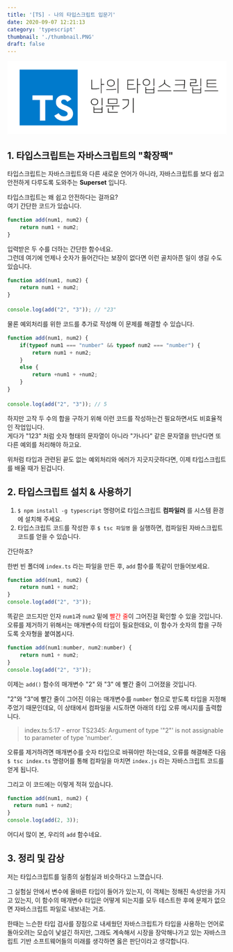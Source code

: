 ```yaml
---
title: '[TS] - 나의 타입스크립트 입문기'
date: 2020-09-07 12:21:13
category: 'typescript'
thumbnail: './thumbnail.PNG'
draft: false
---
```


![thumbnail](./thumbnail.PNG)

## 1. 타입스크립트는 자바스크립트의 "확장팩"

타입스크립트는 자바스크립트와 다른 새로운 언어가 아니라, 자바스크립트를 보다 쉽고 안전하게 다루도록 도와주는 **Superset** 입니다.  

타입스크립트는 왜 쉽고 안전하다는 걸까요?  
여기 간단한 코드가 있습니다.

```js
function add(num1, num2) {
    return num1 + num2;
}
```

입력받은 두 수를 더하는 간단한 함수네요.  
그런데 여기에 언제나 숫자가 들어간다는 보장이 없다면 이런 골치아픈 일이 생길 수도 있습니다.

```js
function add(num1, num2) {
    return num1 + num2;
}

console.log(add("2", "3")); // "23"
```

물론 예외처리를 위한 코드를 추가로 작성해 이 문제를 해결할 수 있습니다.

```js
function add(num1, num2) {
    if(typeof num1 === "number" && typeof num2 === "number") {
        return num1 + num2;
    }
    else {
        return +num1 + +num2;
    }
}

console.log(add("2", "3")); // 5
```

하지만 고작 두 수의 합을 구하기 위해 이런 코드를 작성하는건 필요하면서도 비효율적인 작업입니다.  
게다가 "123" 처럼 숫자 형태의 문자열이 아니라 "가나다" 같은 문자열을 만난다면 또다른 예외를 처리해야 하고요.

위처럼 타입과 관련된 끝도 없는 예외처리와 에러가 지긋지긋하다면, 이제 타입스크립트를 배울 때가 된겁니다.

## 2. 타입스크립트 설치 & 사용하기

1. `$ npm install -g typescript` 명령어로 타입스크립트 **컴파일러** 를 시스템 환경에 설치해 주세요.  
2. 타입스크립트 코드를 작성한 후 `$ tsc 파일명` 을 실행하면, 컴파일된 자바스크립트 코드를 얻을 수 있습니다.

간단하죠?

한번 빈 폴더에 `index.ts` 라는 파일을 만든 후, `add` 함수를 똑같이 만들어보세요.

```js
function add(num1, num2) {
    return num1 + num2;
}
console.log(add("2", "3"));
```

똑같은 코드지만 인자 `num1`과 `num2` 밑에 <span style = "color:red;">빨간 줄</span>이 그어진걸 확인할 수 있을 것입니다.  
오류를 제거하기 위해서는 매개변수의 타입이 필요한데요, 이 함수가 숫자의 합을 구하도록 숫자형을 붙여봅시다.

```js
function add(num1:number, num2:number) {
    return num1 + num2;
}
console.log(add("2", "3"));
```

이제는 `add()` 함수의 매개변수 "2" 와 "3" 에 빨간 줄이 그어졌을 것입니다.  

"2"와 "3"에 빨간 줄이 그어진 이유는 매개변수를 `number` 형으로 받도록 타입을 지정해주었기 때문인데요, 이 상태에서 컴파일을 시도하면 아래의 타입 오류 메시지를 출력합니다.

> index.ts:5:17 - error TS2345: Argument of type '"2"' is not assignable to parameter of type 'number'. 

오류를 제거하려면 매개변수를 숫자 타입으로 바꿔야만 하는데요, 오류를 해결해준 다음 `$ tsc index.ts` 명령어를 통해 컴파일을 마치면 `index.js` 라는 자바스크립트 코드를 얻게 됩니다.

그리고 이 코드에는 이렇게 적혀 있습니다.

```js
function add(num1, num2) {
  return num1 + num2;
}
console.log(add(2, 3));
```

어디서 많이 본, 우리의 `add` 함수네요.

## 3. 정리 및 감상

저는 타입스크립트를 일종의 실험실과 비슷하다고 느꼈습니다.

그 실험실 안에서 변수에 올바른 타입이 들어가 있는지, 이 객체는 정해진 속성만을 가지고 있는지, 이 함수의 매개변수 타입은 어떻게 되는지를 모두 테스트한 후에 문제가 없으면 자바스크립트 파일로 내보내는 거죠.

한때는 느슨한 타입 검사를 장점으로 내세웠던 자바스크립트가 타입을 사용하는 언어로 돌아오려는 모습이 낯설긴 하지만, 그래도 계속해서 시장을 장악해나가고 있는 자바스크립트 기반 소프트웨어들의 미래를 생각하면 옳은 판단이라고 생각합니다.